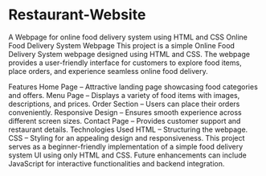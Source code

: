 # Restaurant-Website
A Webpage for online food delivery system using HTML and CSS
Online Food Delivery System Webpage
This project is a simple Online Food Delivery System webpage designed using HTML and CSS. The webpage provides a user-friendly interface for customers to explore food items, place orders, and experience seamless online food delivery.

Features
Home Page – Attractive landing page showcasing food categories and offers.
Menu Page – Displays a variety of food items with images, descriptions, and prices.
Order Section – Users can place their orders conveniently.
Responsive Design – Ensures smooth experience across different screen sizes.
Contact Page – Provides customer support and restaurant details.
Technologies Used
HTML – Structuring the webpage.
CSS – Styling for an appealing design and responsiveness.
This project serves as a beginner-friendly implementation of a simple food delivery system UI using only HTML and CSS. Future enhancements can include JavaScript for interactive functionalities and backend integration.
